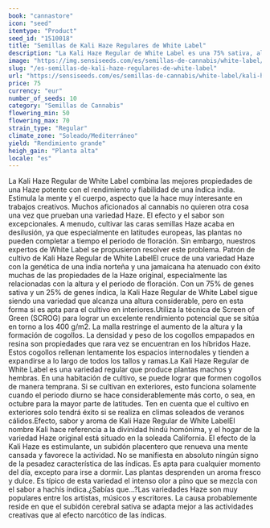 ```yaml
---
book: "cannastore"
icon: "seed"
itemtype: "Product"
seed_id: "1510018"
title: "Semillas de Kali Haze Regulares de White Label"
description: "La Kali Haze Regular de White Label es una 75% sativa, alta, de subidón estimulante. El periodo de floración es corto, con un rendimiento potencial alto."
image: "https://img.sensiseeds.com/es/semillas-de-cannabis/white-label/kali-haze-image.png"
slug: "/es-semillas-de-kali-haze-regulares-de-white-label"
url: "https://sensiseeds.com/es/semillas-de-cannabis/white-label/kali-haze?a_aid=cannastore"
price: 75
currency: "eur"
number_of_seeds: 10
category: "Semillas de Cannabis"
flowering_min: 50
flowering_max: 70
strain_type: "Regular"
climate_zone: "Soleado/Mediterráneo"
yield: "Rendimiento grande"
heigh_gain: "Planta alta"
locale: "es"
---
```

La Kali Haze Regular de White Label combina las mejores propiedades de una Haze potente con el rendimiento y fiabilidad de una índica india. Estimula la mente y el cuerpo, aspecto que la hace muy interesante en trabajos creativos. Muchos aficionados al cannabis no quieren otra cosa una vez que prueban una variedad Haze. El efecto y el sabor son excepcionales. A menudo, cultivar las caras semillas Haze acaba en desilusión, ya que especialmente en latitudes europeas, las plantas no pueden completar a tiempo el periodo de floración. Sin embargo, nuestros expertos de White Label se propusieron resolver este problema. Patrón de cultivo de Kali Haze Regular de White LabelEl cruce de una variedad Haze con la genética de una india norteña y una jamaicana ha atenuado con éxito muchas de las propiedades de la Haze original, especialmente las relacionadas con la altura y el periodo de floración. Con un 75% de genes sativa y un 25% de genes índica, la Kali Haze Regular de White Label sigue siendo una variedad que alcanza una altura considerable, pero en esta forma si es apta para el cultivo en interiores.Utiliza la técnica de Screen of Green (SCROG) para lograr un excelente rendimiento potencial que se sitúa en torno a los 400 g/m2. La malla restringe el aumento de la altura y la formación de cogollos. La densidad y peso de los cogollos empapados en resina son propiedades que rara vez se encuentran en los híbridos Haze. Estos cogollos rellenan lentamente los espacios internodales y tienden a expandirse a lo largo de todos los tallos y ramas.La Kali Haze Regular de White Label es una variedad regular que produce plantas machos y hembras. En una habitación de cultivo, se puede lograr que formen cogollos de manera temprana. Si se cultivan en exteriores, esto funciona solamente cuando el periodo diurno se hace considerablemente más corto, o sea, en octubre para la mayor parte de latitudes. Ten en cuenta que el cultivo en exteriores solo tendrá éxito si se realiza en climas soleados de veranos cálidos.Efecto, sabor y aroma de Kali Haze Regular de White LabelEl nombre Kali hace referencia a la divinidad hindú homónima, y el hogar de la variedad Haze original está situado en la soleada California. El efecto de la Kali Haze es estimulante, un subidón placentero que renueva una mente cansada y favorece la actividad. No se manifiesta en absoluto ningún signo de la pesadez característica de las índicas. Es apta para cualquier momento del día, excepto para irse a dormir. Las plantas desprenden un aroma fresco y dulce. Es típico de esta variedad el intenso olor a pino que se mezcla con el sabor a hachís índica.¿Sabías que…?Las variedades Haze son muy populares entre los artistas, músicos y escritores. La causa probablemente reside en que el subidón cerebral sativa se adapta mejor a las actividades creativas que al efecto narcótico de las índicas.
